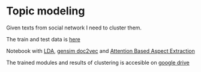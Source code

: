 # Topic modeling

Given texts from social network I need to cluster them.

The train and test data is [here](https://yadi.sk/d/pgTXMnUgHi-ROA)

Notebook with [LDA](LDA.ipynb), [gensim doc2vec](Doc2Vec.ipynb) and [Attention Based Aspect Extraction](ABAE.ipynb)

The trained modules and results of clustering is accesible on [google drive](https://drive.google.com/drive/folders/1zqjfVnM9NDCwhXH_eVQRMRqSqve_a9kY?usp=sharing)